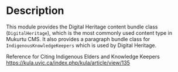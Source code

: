 # Description
This module provides the Digital Heritage content bundle class (`DigitalHeritage`), which is the most commonly used content type in Mukurtu CMS. It also provides a paragraph bundle class for `IndigenousKnowledgeKeepers` which is used by Digital Heritage.


Reference for Citing Indigenous Elders and Knowledge Keepers https://kula.uvic.ca/index.php/kula/article/view/135
